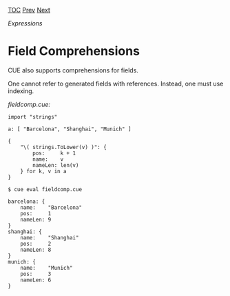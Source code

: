 [TOC](Readme.md) [Prev](listcomp.md) [Next](conditional.md)

_Expressions_

# Field Comprehensions

CUE also supports comprehensions for fields.

One cannot refer to generated fields with references.
Instead, one must use indexing.

<!-- CUE editor -->
_fieldcomp.cue:_
```
import "strings"

a: [ "Barcelona", "Shanghai", "Munich" ]

{
    "\( strings.ToLower(v) )": {
        pos:     k + 1
        name:    v
        nameLen: len(v)
    } for k, v in a
}
```

<!-- result -->
`$ cue eval fieldcomp.cue`
```
barcelona: {
    name:    "Barcelona"
    pos:     1
    nameLen: 9
}
shanghai: {
    name:    "Shanghai"
    pos:     2
    nameLen: 8
}
munich: {
    name:    "Munich"
    pos:     3
    nameLen: 6
}
```
